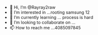 - 👋 Hi, I’m @Rayray2raw
- 👀 I’m interested in ...rooting samsung 12
- 🌱 I’m currently learning ... process is hard
- 💞️ I’m looking to collaborate on ...
- 📫 How to reach me ...4085097845

<!---
Rayray2raw/Rayray2raw is a ✨ special ✨ repository because its `README.md` (this file) appears on your GitHub profile.
You can click the Preview link to take a look at your changes.
--->
